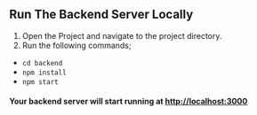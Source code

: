 ## Run The Backend Server Locally

1. Open the Project and navigate to the project directory.
2. Run the following commands;
- `cd backend`
- `npm install`
- `npm start`

#### Your backend server will start running at [http://localhost:3000](http://localhost:3000)
<!-- mongodb+srv://kajol:target123@playground-cluster.4yhzv.mongodb.net/playground?retryWrites=true&w=majority -->
<!-- mongodb+srv://dummy_user:wSlx2DvAB3nrJm6a@playground-cluster.4yhzv.mongodb.net/playground?retryWrites=true&w=majority -->